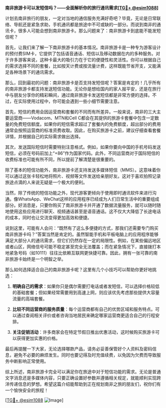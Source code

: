 **南非旅游卡可以发短信吗？——全面解析你的旅行通讯需求[[TG💪+ @esim1088](https://t.me/s/esim1088)]**

计划去南非旅行的朋友，一定对当地的通信服务充满好奇吧？毕竟，无论是日常联络、导航还是紧急求助，手机通讯都是旅途中不可或缺的一部分。而说到南非的通讯卡，很多人可能会想到南非旅游卡。那么问题来了：南非旅游卡到底能不能发短信呢？

首先，让我们来了解一下南非旅游卡的基本情况。南非旅游卡是一种专为游客设计的预付费SIM卡，它提供了包括语音通话、短信以及移动数据在内的多种服务。对于许多游客来说，这种卡最大的吸引力在于它的便捷性和灵活性。你可以根据自己的需求选择不同的套餐，比如按天计费或按流量计费，这样既能节省开支，又能满足各种场景下的通讯需求。

那么，回到最初的问题：南非旅游卡是否支持发短信呢？答案是肯定的！几乎所有的南非旅游卡都支持发送短信功能。无论你是想给国内的家人报平安，还是在旅行中与朋友分享你的精彩瞬间，通过南非旅游卡发送短信都是非常方便的选择。不过，在实际使用过程中，你可能会遇到一些小细节需要注意。

首先，短信的费用会因运营商和套餐的不同而有所差异。一般来说，南非的三大主要运营商——Vodacom、MTN和Cell C都会在其提供的旅游卡套餐中包含一定数量的免费短信额度。如果你的短信需求超过了套餐内的免费额度，超出部分的费用通常会按照运营商的标准资费收取。因此，在购买旅游卡之前，建议仔细查看套餐详情，并根据自己的实际需求做出选择。

其次，发送国际短信时需要特别注意格式。例如，如果你要向中国的手机号码发送短信，必须在号码前加上“+86”作为国家代码。此外，不同运营商对于国际短信的收费标准也可能有所不同，所以提前了解清楚是很重要的。

除了基本的短信功能外，南非旅游卡还支持发送多媒体短信（MMS）。这意味着你可以通过这张卡轻松地将照片、视频等文件发送给亲朋好友。这对于喜欢拍照记录旅途点滴的人来说无疑是一个极大的便利。

当然，除了传统的短信功能之外，现代游客更倾向于使用即时通讯软件来进行沟通。像WhatsApp、WeChat这样的应用程序已经成为人们日常生活中的重要组成部分。好消息是，只要你购买了南非旅游卡并开通了数据流量服务，就可以随时随地使用这些应用进行聊天、视频通话甚至是语音通话。这不仅大大降低了长途电话的成本，同时也让交流变得更加高效和便捷。

说到这里，可能有人会问：“既然有了这么多便捷的方式，那我们还需要专门购买南非旅游卡吗？”答案当然是肯定的。虽然智能手机和平板电脑上的应用程序能够满足大部分人的通讯需求，但它们仍然存在一定的局限性。例如，在某些偏远地区或者山区，网络信号可能不稳定甚至完全无法覆盖；而在紧急情况下，直接拨打本地紧急号码（如10111）往往比依赖互联网更快捷可靠。因此，拥有一张可靠的南非旅游卡始终是一个明智之举。

那么如何选择适合自己的南非旅游卡呢？这里有几个小技巧可以帮助你更好地挑选：

1. **明确自己的需求**：如果你只是偶尔需要打电话或者发短信，可以选择价格较低的基础套餐；但如果经常需要用到高速上网，则应该优先考虑那些提供大容量流量的高端套餐。

2. **比较不同运营商的服务质量**：每个运营商都有自己的优势区域和服务特点。可以通过查阅相关评价或者咨询当地居民来确定哪家运营商更适合自己的行程安排。

3. **关注促销活动**：许多商家会在特定节假日推出优惠活动，这时候购买旅游卡可以获得更加实惠的价格。

最后再提醒一下大家，无论选择哪款产品，请务必妥善保管好个人资料及密码信息，避免不必要的麻烦发生。同时也要记得及时充值续费，以免因为欠费而导致服务中断影响正常使用。

综上所述，南非旅游卡完全可以满足你在旅途中对于短信功能的需求。无论是普通文字消息还是多媒体内容，只要正确设置好参数并遵循相关规定，就能顺利实现跨洋传递信息的梦想。希望这篇介绍能帮助到正在规划南非之旅的朋友们，祝你们有一个愉快安全的旅程！

[[TG💪+ @esim1088](https://t.me/s/esim1088) ![Image](https://i.postimg.cc/4NQfJmqS/Snipaste-2025-05-13-00-14-12.png)]